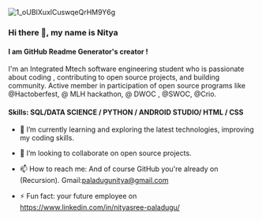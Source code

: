 
![1_oUBIXuxlCuswqeQrHM9Y6g](https://user-images.githubusercontent.com/53599318/99911654-edaf7d00-2d1b-11eb-8b33-396bff4a7575.gif)

### Hi there 👋, my name is Nitya
#### I am GitHub Readme Generator's creator !

I'm an Integrated  Mtech software engineering student who is passionate about coding , 
contributing to open source projects, and building community. 
Active member in participation of open source programs like @Hactoberfest, @ MLH hackathon, @ DWOC , @SWOC, @Crio.

<h4> Skills: SQL/DATA SCIENCE / PYTHON / ANDROID STUDIO/ HTML / CSS  </h4>

- 🌱 I’m currently learning and exploring the latest technologies, improving my coding skills. 

- 👯 I’m looking to collaborate on open source projects.  

- 📫 How to reach me: And of course GitHub you're already on (Recursion).
                       Gmail:paladugunitya@gmail.com 

- ⚡ Fun fact: your future employee on https://www.linkedin.com/in/nityasree-paladugu/  




